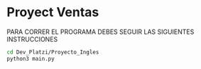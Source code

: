 # Proyect Ventas

PARA CORRER EL PROGRAMA DEBES SEGUIR LAS SIGUIENTES INSTRUCCIONES

```sh
cd Dev_Platzi/Proyecto_Ingles
python3 main.py
```
